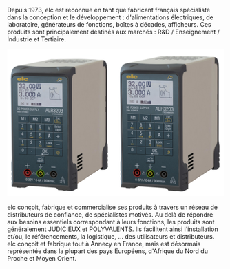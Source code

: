 Depuis 1973, elc est reconnue en tant que fabricant français spécialiste dans la conception et le développement : d'alimentations électriques, de laboratoire, générateurs de fonctions, boîtes à décades, afficheurs. Ces produits sont principalement destinés aux marchés : R&D / Enseignement / Industrie et Tertiaire.

<p align="center">
  <img src="ALR.png" title="ALR32XX">
</p>

elc conçoit, fabrique et commercialise ses produits à travers un réseau de distributeurs de confiance, de spécialistes motivés. Au delà de répondre aux besoins essentiels correspondant à leurs fonctions, les produits sont généralement JUDICIEUX et POLYVALENTS. Ils facilitent ainsi l'installation et/ou, le référencements, la logistique, ... des utilisateurs et distributeurs.
elc conçoit et fabrique tout à Annecy en France, mais est désormais représentée dans la plupart des pays Européens, d'Afrique du Nord du Proche et Moyen Orient.
